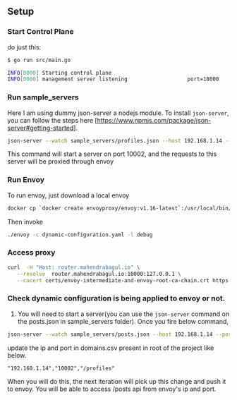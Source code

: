 ## Setup

### Start Control Plane

do just this:

```bash
$ go run src/main.go 

INFO[0000] Starting control plane                       
INFO[0000] management server listening                   port=18000
```

### Run sample_servers
Here I am using dummy json-server a nodejs module. To install `json-server`, you can follow the steps here [https://www.npmjs.com/package/json-server#getting-started].

```bash
json-server --watch sample_servers/profiles.json --host 192.168.1.14 --port 10002
```

This command will start a server on port 10002, and the requests to this server will be proxied through envoy

### Run Envoy

To run envoy, just download a local envoy

```bash
docker cp `docker create envoyproxy/envoy:v1.16-latest`:/usr/local/bin/envoy .
```

Then invoke

```bash
./envoy -c dynamic-configuration.yaml -l debug
```

### Access proxy

```bash
curl  -H "Host: router.mahendrabagul.io" \
   --resolve  router.mahendrabagul.io:10000:127.0.0.1 \
   --cacert certs/envoy-intermediate-and-envoy-root-ca-chain.crt https://router.mahendrabagul.io:10000/
```

### Check dynamic configuration is being applied to envoy or not.
1. You will need to start a server(you can use the `json-server` command on the posts.json in sample_servers folder). Once you fire below command,
```bash
json-server --watch sample_servers/posts.json --host 192.168.1.14 --port 10003
```
update the ip and port in domains.csv present in root of the project like below.

```
"192.168.1.14","10002","/profiles"
```
When you will do this, the next iteration will pick up this change and push it to envoy. You will be able to access /posts api from envoy's ip and port.